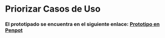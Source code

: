 # Priorizar Casos de Uso

### El prototipado se encuentra en el siguiente enlace: [Prototipo en Penpot](https://design.penpot.app/#/view/345886aa-f4d1-8033-8005-60bdab604378?page-id=345886aa-f4d1-8033-8005-60bdab604379&section=interactions&index=0&share-id=02968425-bc48-80f1-8005-a9a121f4a79c)